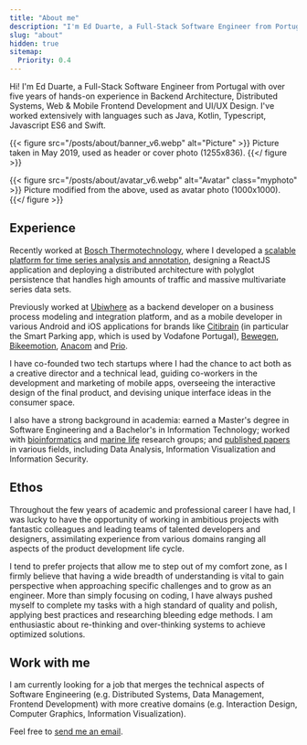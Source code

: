 ```yaml
---
title: "About me"
description: "I'm Ed Duarte, a Full-Stack Software Engineer from Portugal."
slug: "about"
hidden: true
sitemap:
  Priority: 0.4
---
```


Hi! I'm Ed Duarte, a Full-Stack Software Engineer from Portugal with over five
years of hands-on experience in Backend Architecture, Distributed Systems, Web &
Mobile Frontend Development and UI/UX Design. I've worked extensively with
languages such as Java, Kotlin, Typescript, Javascript ES6 and Swift.

{{< figure
  src="/posts/about/banner_v6.webp"
  alt="Picture" >}}
Picture taken in May 2019, used as header or cover photo (1255x836).
{{</ figure >}}

{{< figure
  src="/posts/about/avatar_v6.webp"
  alt="Avatar"
  class="myphoto" >}}
Picture modified from the above, used as avatar photo (1000x1000).
{{</ figure >}}

## Experience

Recently worked at [Bosch
Thermotechnology](https://www.bosch.pt/en/our-company/bosch-in-portugal/),
where I developed a [scalable platform for time series analysis and
annotation](/distributed-and-scalable-platform-for-collaborative-analysis-of-massive-time-series-data-sets/),
designing a ReactJS application and deploying a distributed architecture with
polyglot persistence that handles high amounts of traffic and massive
multivariate series data sets.

Previously worked at [Ubiwhere](http://www.ubiwhere.com/en/) as a backend
developer on a business process modeling and integration platform, and as a
mobile developer in various Android and iOS applications for brands like
[Citibrain](http://www.citibrain.com/en/solutions/smart-parking/) (in
particular the Smart Parking app, which is used by Vodafone Portugal),
[Bewegen](https://www.bewegen.pt/about/app/),
[Bikeemotion](http://www.bikeemotion.com/), [Anacom](http://www.netmede.pt/app)
and [Prio](https://www.prio.pt/pt/app_237.html).

I have co-founded two tech startups where I had the chance to act both as a
creative director and a technical lead, guiding co-workers in the development
and marketing of mobile apps, overseeing the interactive design of the final
product, and devising unique interface ideas in the consumer space.

I also have a strong background in academia: earned a Master's degree in
Software Engineering and a Bachelor's in Information Technology; worked with
[bioinformatics](http://bioinformatics.ua.pt/) and [marine
life](http://www.oceano21.org/info.asp?id=46&idpai=3&LN=EN) research groups; and
[published papers](/papers/) in various fields, including Data Analysis,
Information Visualization and Information Security.


## Ethos

Throughout the few years of academic and professional career I have had, I was
lucky to have the opportunity of working in ambitious projects with fantastic
colleagues and leading teams of talented developers and designers, assimilating
experience from various domains ranging all aspects of the product development
life cycle.

I tend to prefer projects that allow me to step out of my comfort zone, as I
firmly believe that having a wide breadth of understanding is vital to gain
perspective when approaching specific challenges and to grow as an engineer.
More than simply focusing on coding, I have always pushed myself to complete my
tasks with a high standard of quality and polish, applying best practices and
researching bleeding edge methods. I am enthusiastic about re-thinking and
over-thinking systems to achieve optimized solutions.


## Work with me

I am currently looking for a job that merges the technical aspects of Software
Engineering (e.g. Distributed Systems, Data Management, Frontend Development)
with more creative domains (e.g. Interaction Design, Computer Graphics,
Information Visualization).

Feel free to [send me an email](mailto:hi@edduarte.com).

